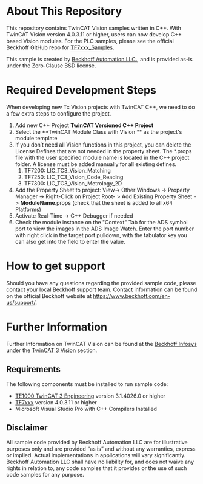 # About This Repository

This repository contains TwinCAT Vision samples written in C++. With TwinCAT Vision version 4.0.3.11 or higher, users can now develop C++ based Vision modules. For the PLC samples, please see the official Beckhoff GitHub repo for [TF7xxx_Samples](https://github.com/Beckhoff/TF7xxx_Samples).

This sample is created by [Beckhoff Automation LLC.](https://www.beckhoff.com/en-us/), and is provided as-is under the Zero-Clause BSD license.

# Required Development Steps

When developing new Tc Vision projects with TwinCAT C++, we need to do a few extra steps to configure the project. 

1. Add new C++ Project **TwinCAT Versioned C++ Project**
2. Select the **TwinCAT Module Class with Vision ** as the project's module template
3. If you don’t need all Vision functions in this project, you can delete the License Defines that are not needed in the property sheet. The *.props file with the user specified module name is located in the C++ project folder. A license must be added manually for all existing defines. 
   1. TF7200: LIC_TC3_Vision_Matching
   2. TF7250: LIC_TC3_Vision_Code_Reading 
   3. TF7300: LIC_TC3_Vision_Metrology_2D
4. Add the Property Sheet to project: View-> Other Windows -> Property Manager -> Right-Click on Project Root- > Add Existing Property Sheet -> **ModuleName**.props (check that the sheet is added to all x64 Platforms)
5. Activate Real-Time -> C++ Debugger if needed
6. Check the module instance on the "Context" Tab for the ADS symbol port to view the images in the ADS Image Watch. Enter the port number with right click in the target port pulldown, with the tabulator key you can also get into the field to enter the value.



# How to get support

Should you have any questions regarding the provided sample code, please contact your local Beckhoff support team. Contact information can be found on the official Beckhoff website at https://www.beckhoff.com/en-us/support/.

# Further Information

Further Information on TwinCAT Vision can be found at the [Beckhoff Infosys](https://infosys.beckhof.com) under the [TwinCAT 3 Vision](https://infosys.beckhoff.com/content/1033/tf7xxx_tc3_vision/14666928651.html?id=3940584913971873443) section.



## Requirements

The following components must be installed to run sample code:

- [TE1000 TwinCAT 3 Engineering](https://www.beckhoff.com/en-en/products/automation/twincat/te1xxx-twincat-3-engineering/te1000.html) version 3.1.4026.0 or higher
- [TF7xxx](https://www.beckhoff.com/en-us/products/automation/twincat/tfxxxx-twincat-3-functions/tf7xxx-vision/) version 4.0.3.11 or higher
- Microsoft Visual Studio Pro with C++ Compilers Installed



## Disclaimer

All sample code provided by Beckhoff Automation LLC are for illustrative purposes only and are provided “as is” and without any warranties, express or implied. Actual implementations in applications will vary significantly. Beckhoff Automation LLC shall have no liability for, and does not waive any rights in relation to, any code samples that it provides or the use of such code samples for any purpose.
